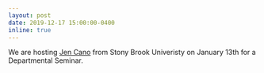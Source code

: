 ```yaml
---
layout: post
date: 2019-12-17 15:00:00-0400
inline: true
---
```


We are hosting [Jen Cano](https://you.stonybrook.edu/jcano/) from Stony Brook Univeristy on January 13th for a Departmental Seminar. 

